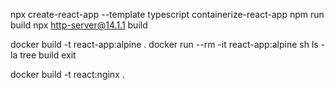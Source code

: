 npx create-react-app --template typescript containerize-react-app
npm run build
npx http-server@14.1.1 build


docker build -t react-app:alpine .
docker run --rm -it react-app:alpine sh
    ls -la
    tree build
    exit


docker build -t react:nginx .
